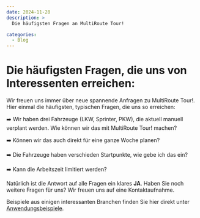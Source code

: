```yaml
---
date: 2024-11-28
description: >
  Die häufigsten Fragen an MultiRoute Tour!

categories:
  - Blog
---
```


#  Die häufigsten Fragen, die uns von Interessenten erreichen:

Wir freuen uns immer über neue spannende Anfragen zu MultiRoute Tour!. Hier einmal die häufigsten, typischen Fragen, die uns so erreichen:

➡️ Wir haben drei Fahrzeuge (LKW, Sprinter, PKW), die aktuell manuell verplant werden. Wie können wir das mit MultiRoute Tour! machen?

➡️ Können wir das auch direkt für eine ganze Woche planen?

➡️ Die Fahrzeuge haben verschieden Startpunkte, wie gebe ich das ein?

➡️ Kann die Arbeitszeit limitiert werden?

<!-- more -->

Natürlich ist die Antwort auf alle Fragen ein klares **JA**.
Haben Sie noch weitere Fragen für uns?
Wir freuen uns auf eine Kontaktaufnahme.

Beispiele aus einigen interessanten Branchen finden Sie hier direkt unter [Anwendungsbeispiele](https://tour.multiroute.de/handbuch/auto_reifen/).
